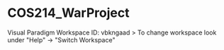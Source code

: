 # COS214_WarProject

Visual Paradigm Workspace ID: vbkngaad
    > To change workspace look under "Help" -> "Switch Workspace"
